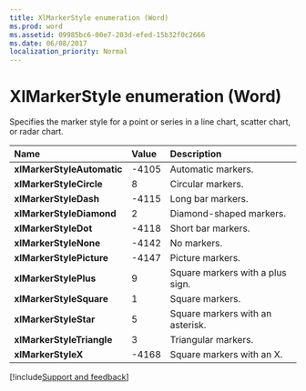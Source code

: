 ```yaml
---
title: XlMarkerStyle enumeration (Word)
ms.prod: word
ms.assetid: 09985bc6-00e7-203d-efed-15b32f0c2666
ms.date: 06/08/2017
localization_priority: Normal
---
```



# XlMarkerStyle enumeration (Word)

Specifies the marker style for a point or series in a line chart, scatter chart, or radar chart.



|Name|Value|Description|
|:-----|:-----|:-----|
| **xlMarkerStyleAutomatic**|-4105|Automatic markers.|
| **xlMarkerStyleCircle**|8|Circular markers.|
| **xlMarkerStyleDash**|-4115|Long bar markers.|
| **xlMarkerStyleDiamond**|2|Diamond-shaped markers.|
| **xlMarkerStyleDot**|-4118|Short bar markers.|
| **xlMarkerStyleNone**|-4142|No markers.|
| **xlMarkerStylePicture**|-4147|Picture markers.|
| **xlMarkerStylePlus**|9|Square markers with a plus sign.|
| **xlMarkerStyleSquare**|1|Square markers.|
| **xlMarkerStyleStar**|5|Square markers with an asterisk.|
| **xlMarkerStyleTriangle**|3|Triangular markers.|
| **xlMarkerStyleX**|-4168|Square markers with an X.|

[!include[Support and feedback](~/includes/feedback-boilerplate.md)]